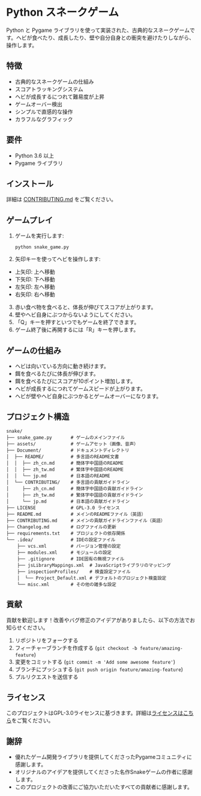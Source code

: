 # Python スネークゲーム

Python と Pygame ライブラリを使って実装された、古典的なスネークゲームです。ヘビが食べたり、成長したり、壁や自分自身との衝突を避けたりしながら、操作します。

## 特徴

- 古典的なスネークゲームの仕組み
- スコアトラッキングシステム
- ヘビが成長するにつれて難易度が上昇
- ゲームオーバー検出
- シンプルで直感的な操作
- カラフルなグラフィック

## 要件

- Python 3.6 以上
- Pygame ライブラリ

## インストール

詳細は [CONTRIBUTING.md](../CONTRIBUTING/jp.md) をご覧ください。

## ゲームプレイ

1. ゲームを実行します:
   ```
   python snake_game.py
   ```

2. 矢印キーを使ってヘビを操作します:
  - 上矢印: 上へ移動
  - 下矢印: 下へ移動
  - 左矢印: 左へ移動
  - 右矢印: 右へ移動

3. 赤い食べ物を食べると、体長が伸びてスコアが上がります。
4. 壁やヘビ自身にぶつからないようにしてください。
5. 「Q」キーを押すといつでもゲームを終了できます。
6. ゲーム終了後に再開するには「R」キーを押します。

## ゲームの仕組み

- ヘビは向いている方向に動き続けます。
- 餌を食べるたびに体長が伸びます。
- 餌を食べるたびにスコアが10ポイント増加します。
- ヘビが成長するにつれてゲームスピードが上がります。
- ヘビが壁やヘビ自身にぶつかるとゲームオーバーになります。

## プロジェクト構造

```
snake/
├── snake_game.py       # ゲームのメインファイル
├── assets/             # ゲームアセット（画像、音声）
├── Document/           # ドキュメントディレクトリ
│  ├── README/          # 多言語のREADME文書
│  │  ├── zh_cn.md      # 簡体字中国語のREADME
│  │  ├── zh_tw.md      # 繁体字中国語のREADME
│  │  └── jp.md         # 日本語のREADME
│  └── CONTRIBUTING/    # 多言語の貢献ガイドライン
│     ├── zh_cn.md      # 簡体字中国語の貢献ガイドライン
│     ├── zh_tw.md      # 繁体字中国語の貢献ガイドライン
│     └── jp.md         # 日本語の貢献ガイドライン
├── LICENSE             # GPL-3.0 ライセンス
├── README.md           # メインのREADMEファイル（英語）
├── CONTRIBUTING.md     # メインの貢献ガイドラインファイル（英語）
├── Changelog.md        # ログファイルの更新
├── requirements.txt    # プロジェクトの依存関係
└── .idea/              # IDEの設定ファイル
    ├── vcs.xml         # バージョン管理の設定
    ├── modules.xml     # モジュールの設定
    ├── .gitignore      # IDE固有の無視ファイル
    ├── jsLibraryMappings.xml  # JavaScriptライブラリのマッピング
    ├── inspectionProfiles/    # 検査設定ファイル
    │  └── Project_Default.xml # デフォルトのプロジェクト検査設定
    └── misc.xml        # その他の雑多な設定
```

## 貢献

貢献を歓迎します！改善やバグ修正のアイデアがありましたら、以下の方法でお知らせください。

1. リポジトリをフォークする
2. フィーチャーブランチを作成する (`git checkout -b feature/amazing-feature`)
3. 変更をコミットする (`git commit -m 'Add some awesome feature'`)
4. ブランチにプッシュする (`git push origin feature/amazing-feature`)
5. プルリクエストを送信する

## ライセンス

このプロジェクトはGPL-3.0ライセンスに基づきます。詳細は[ライセンスはこちら](../../LICENSE)をご覧ください。

## 謝辞

- 優れたゲーム開発ライブラリを提供してくださったPygameコミュニティに感謝します。
- オリジナルのアイデアを提供してくださった名作Snakeゲームの作者に感謝します。
- このプロジェクトの改善にご協力いただいたすべての貢献者に感謝します。